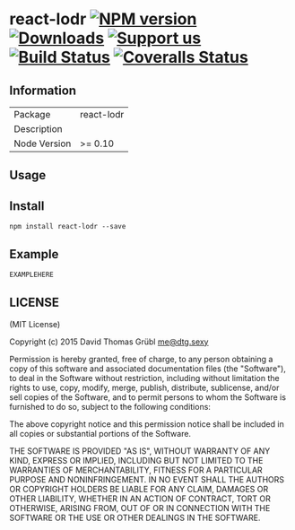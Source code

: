 # react-lodr [![NPM version][npm-image]][npm-url] [![Downloads][downloads-image]][npm-url] [![Support us][gittip-image]][gittip-url] [![Build Status][travis-image]][travis-url] [![Coveralls Status][coveralls-image]][coveralls-url]


## Information

<table>
<tr>
<td>Package</td>
<td>react-lodr</td>
</tr>
<tr>
<td>Description</td>
<td></td>
</tr>
<tr>
<td>Node Version</td>
<td>>= 0.10</td>
</tr>
</table>

## Usage

## Install

```
npm install react-lodr --save
```
## Example

```js
EXAMPLEHERE
```

## LICENSE

(MIT License)

Copyright (c) 2015 David Thomas Grübl <me@dtg.sexy>

Permission is hereby granted, free of charge, to any person obtaining
a copy of this software and associated documentation files (the
"Software"), to deal in the Software without restriction, including
without limitation the rights to use, copy, modify, merge, publish,
distribute, sublicense, and/or sell copies of the Software, and to
permit persons to whom the Software is furnished to do so, subject to
the following conditions:

The above copyright notice and this permission notice shall be
included in all copies or substantial portions of the Software.

THE SOFTWARE IS PROVIDED "AS IS", WITHOUT WARRANTY OF ANY KIND,
EXPRESS OR IMPLIED, INCLUDING BUT NOT LIMITED TO THE WARRANTIES OF
MERCHANTABILITY, FITNESS FOR A PARTICULAR PURPOSE AND
NONINFRINGEMENT. IN NO EVENT SHALL THE AUTHORS OR COPYRIGHT HOLDERS BE
LIABLE FOR ANY CLAIM, DAMAGES OR OTHER LIABILITY, WHETHER IN AN ACTION
OF CONTRACT, TORT OR OTHERWISE, ARISING FROM, OUT OF OR IN CONNECTION
WITH THE SOFTWARE OR THE USE OR OTHER DEALINGS IN THE SOFTWARE.

[gittip-url]: https://www.gittip.com/davidgruebl/
[gittip-image]: http://img.shields.io/gittip/davidgruebl.svg

[downloads-image]: http://img.shields.io/npm/dm/react-lodr.svg
[npm-url]: https://npmjs.org/package/react-lodr
[npm-image]: http://img.shields.io/npm/v/react-lodr.svg

[travis-url]: https://travis-ci.org/davidgruebl/react-lodr
[travis-image]: https://travis-ci.org/davidgruebl/react-lodr.png?branch=master

[coveralls-url]: https://coveralls.io/r/davidgruebl/react-lodr
[coveralls-image]: https://coveralls.io/repos/davidgruebl/react-lodr/badge.png

[depstat-url]: https://david-dm.org/davidgruebl/react-lodr
[depstat-image]: https://david-dm.org/davidgruebl/react-lodr.png

[david-url]: https://david-dm.org/davidgruebl/react-lodr
[david-image]: https://david-dm.org/davidgruebl/react-lodr.png?theme=shields.io
